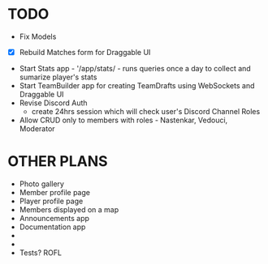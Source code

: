 # TODO

- Fix Models
- [x] Rebuild Matches form for Draggable UI
- Start Stats app - '/app/stats/ - runs queries once a day to collect and sumarize player's stats
- Start TeamBuilder app for creating TeamDrafts using WebSockets and Draggable UI
- Revise Discord Auth
    - create 24hrs session which will check user's Discord Channel Roles
- Allow CRUD only to members with roles - Nastenkar, Vedouci, Moderator

# OTHER PLANS

- Photo gallery
- Member profile page
- Player profile page
- Members displayed on a map
- Announcements app
- Documentation app
-
-
- Tests? ROFL
